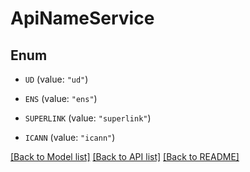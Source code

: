 # ApiNameService

## Enum


* `UD` (value: `"ud"`)

* `ENS` (value: `"ens"`)

* `SUPERLINK` (value: `"superlink"`)

* `ICANN` (value: `"icann"`)


[[Back to Model list]](../README.md#documentation-for-models) [[Back to API list]](../README.md#documentation-for-api-endpoints) [[Back to README]](../README.md)


